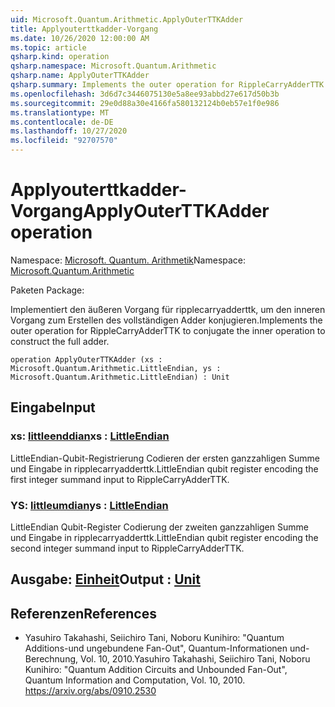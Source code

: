 ```yaml
---
uid: Microsoft.Quantum.Arithmetic.ApplyOuterTTKAdder
title: Applyouterttkadder-Vorgang
ms.date: 10/26/2020 12:00:00 AM
ms.topic: article
qsharp.kind: operation
qsharp.namespace: Microsoft.Quantum.Arithmetic
qsharp.name: ApplyOuterTTKAdder
qsharp.summary: Implements the outer operation for RippleCarryAdderTTK to conjugate the inner operation to construct the full adder.
ms.openlocfilehash: 3d6d7c3446075130e5a8ee93abbd27e617d50b3b
ms.sourcegitcommit: 29e0d88a30e4166fa580132124b0eb57e1f0e986
ms.translationtype: MT
ms.contentlocale: de-DE
ms.lasthandoff: 10/27/2020
ms.locfileid: "92707570"
---
```

# <a name="applyouterttkadder-operation"></a><span data-ttu-id="76369-102">Applyouterttkadder-Vorgang</span><span class="sxs-lookup"><span data-stu-id="76369-102">ApplyOuterTTKAdder operation</span></span>

<span data-ttu-id="76369-103">Namespace: [Microsoft. Quantum. Arithmetik](xref:Microsoft.Quantum.Arithmetic)</span><span class="sxs-lookup"><span data-stu-id="76369-103">Namespace: [Microsoft.Quantum.Arithmetic](xref:Microsoft.Quantum.Arithmetic)</span></span>

<span data-ttu-id="76369-104">Paketen [](https://nuget.org/packages/)</span><span class="sxs-lookup"><span data-stu-id="76369-104">Package: [](https://nuget.org/packages/)</span></span>


<span data-ttu-id="76369-105">Implementiert den äußeren Vorgang für ripplecarryadderttk, um den inneren Vorgang zum Erstellen des vollständigen Adder konjugieren.</span><span class="sxs-lookup"><span data-stu-id="76369-105">Implements the outer operation for RippleCarryAdderTTK to conjugate the inner operation to construct the full adder.</span></span>

```qsharp
operation ApplyOuterTTKAdder (xs : Microsoft.Quantum.Arithmetic.LittleEndian, ys : Microsoft.Quantum.Arithmetic.LittleEndian) : Unit
```


## <a name="input"></a><span data-ttu-id="76369-106">Eingabe</span><span class="sxs-lookup"><span data-stu-id="76369-106">Input</span></span>

### <a name="xs--littleendian"></a><span data-ttu-id="76369-107">xs: [littleenddian](xref:Microsoft.Quantum.Arithmetic.LittleEndian)</span><span class="sxs-lookup"><span data-stu-id="76369-107">xs : [LittleEndian](xref:Microsoft.Quantum.Arithmetic.LittleEndian)</span></span>

<span data-ttu-id="76369-108">LittleEndian-Qubit-Registrierung Codieren der ersten ganzzahligen Summe und Eingabe in ripplecarryadderttk.</span><span class="sxs-lookup"><span data-stu-id="76369-108">LittleEndian qubit register encoding the first integer summand input to RippleCarryAdderTTK.</span></span>


### <a name="ys--littleendian"></a><span data-ttu-id="76369-109">YS: [littleumdian](xref:Microsoft.Quantum.Arithmetic.LittleEndian)</span><span class="sxs-lookup"><span data-stu-id="76369-109">ys : [LittleEndian](xref:Microsoft.Quantum.Arithmetic.LittleEndian)</span></span>

<span data-ttu-id="76369-110">LittleEndian Qubit-Register Codierung der zweiten ganzzahligen Summe und Eingabe in ripplecarryadderttk.</span><span class="sxs-lookup"><span data-stu-id="76369-110">LittleEndian qubit register encoding the second integer summand input to RippleCarryAdderTTK.</span></span>



## <a name="output--unit"></a><span data-ttu-id="76369-111">Ausgabe: [Einheit](xref:microsoft.quantum.lang-ref.unit)</span><span class="sxs-lookup"><span data-stu-id="76369-111">Output : [Unit](xref:microsoft.quantum.lang-ref.unit)</span></span>



## <a name="references"></a><span data-ttu-id="76369-112">Referenzen</span><span class="sxs-lookup"><span data-stu-id="76369-112">References</span></span>

- <span data-ttu-id="76369-113">Yasuhiro Takahashi, Seiichiro Tani, Noboru Kunihiro: "Quantum Additions-und ungebundene Fan-Out", Quantum-Informationen und-Berechnung, Vol. 10, 2010.</span><span class="sxs-lookup"><span data-stu-id="76369-113">Yasuhiro Takahashi, Seiichiro Tani, Noboru Kunihiro: "Quantum Addition Circuits and Unbounded Fan-Out", Quantum Information and Computation, Vol. 10, 2010.</span></span>
  https://arxiv.org/abs/0910.2530